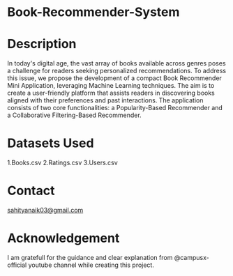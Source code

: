 # Book-Recommender-System
 
 # Description

In today's digital age, the vast array of books available across genres poses a challenge for readers seeking personalized recommendations. To address this issue, we propose the development of a compact Book Recommender Mini Application, leveraging Machine Learning techniques.
The aim is to create a user-friendly platform that assists readers in discovering books aligned with their preferences and past interactions. The application consists of two core functionalities: a Popularity-Based Recommender and a Collaborative Filtering-Based Recommender.

# Datasets Used

1.Books.csv
2.Ratings.csv
3.Users.csv


# Contact

sahityanaik03@gmail.com


# Acknowledgement

I am gratefull for the guidance and clear explanation from @campusx-official youtube channel while creating this project.




